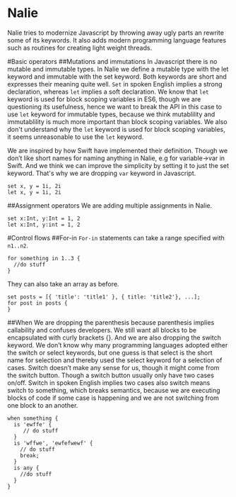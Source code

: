 Nalie
=====

Nalie tries to modernize Javascript by throwing away ugly parts an rewrite some of its keywords. It also adds modern programming language features such as routines for creating light weight threads.

#Basic operators
##Mutations and immutations
In Javascript there is no mutable and immutable types. In Nalie we define a mutable type with the let keyword and immutable with the set keyword. Both keywords are short and expresses their meaning quite well. `Set` in spoken English implies a strong declaration, whereas `let` implies a soft declaration. We know that `let` keyword is used for block scoping variables in ES6, though we are questioning its usefulness, hence we want to break the API in this case to use `let` keyword for immutable types, because we think mutablility and immutablility is much more important than block scoping variables. We also don't understand why the `let` keyword is used for block scoping variables, it seems unreasonable to use the `let` keyword.

We are inspired by how Swift have implemented their definition. Though we don’t like short names for naming anything in Nalie, e.g for variable->var in Swift. And we think we can improve the simplicity by setting it to just the set keyword. That's why we are dropping `var` keyword in Javascript. 

```
set x, y = 1i, 2i
let x, y = 1i, 2i
```

##Assignment operators
We are adding multiple assignments in Nalie.
```
set x:Int, y:Int = 1, 2
let x:Int, y:int = 1, 2
```

#Control flows
##For-in
`For-in` statements can take a range specified with `n1..n2`.
```
for something in 1..3 {
  //do stuff
}
```
They can also take an array as before.

```
set posts = [{ 'title': 'title1' }, { title: 'title2'}, ...];
for post in posts {
}
```


##When
We are dropping the parenthesis because parenthesis implies callability and confuses developers. We still want all blocks to be encapsulated with curly brackets {}. And we are also dropping the switch keyword. We don’t know why many programming languages adopted either the switch or select keywords, but one guess is that select is the short name for selection and thereby used the select keyword for a selection of cases. Switch doesn’t make any sense for us, though it might come from the switch button. Though a switch button usually only have two cases on/off. Switch in spoken English implies two cases also switch means switch to something, which breaks semantics, because we are executing blocks of code if some case is happening and we are not switching from one block to an another.

```
when something {
  is 'ewffe' {
     // do stuff
  }
  is 'wffwe', 'ewfefwewf' {
    // do stuff
    break;
  }
  is any {
    //do stuff
  }
}
```
